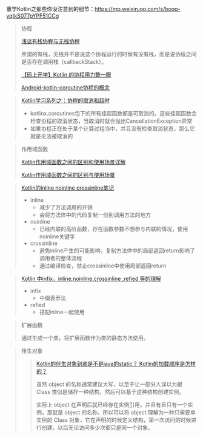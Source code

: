重学Kotlin之那些你没注意到的细节：https://mp.weixin.qq.com/s/boqg-yqtkS077pYPF51CCg

> 协程
>
> [浅谈有栈协程与无栈协程](https://zhuanlan.zhihu.com/p/347445164)
>
> 所谓的有栈，无栈并不是说这个协程运行的时候有没有栈，而是说协程之间是否存在调用栈（callbackStack）。
>
> [【码上开学】Kotlin 的协程用力瞥一眼](https://juejin.cn/post/6844903949686800392)
>
> [Android-kotlin-coroutine协程的概念](https://blog.csdn.net/weixin_45365889/article/details/102678217)

> [Kotlin学习系列之：协程的取消和超时](https://blog.csdn.net/xlh1191860939/article/details/104970507/)
>
> - kotlinx.coroutines包下的所有挂起函数都是可取消的。这些挂起函数会检查协程的取消状态，当取消时就会抛出CancellationException异常
> - 如果协程正在处于某个计算过程当中，并且没有检查取消状态，那么它就是无法被取消的

> 作用域函数
>
> [Kotlin作用域函数之间的区别和使用场景详解](https://www.zhangshengrong.com/p/9Oab8JqyXd/)
>
> [Kotlin作用域函数之间的区别与使用场景](https://juejin.cn/post/6863853301210906638#heading-14)

> [Kotlin的inline noinline crossinline笔记](https://www.jianshu.com/p/1d7374349a00)
>
> - inline
>   - 减少了方法调用的开销
>   - 会将方法体中的代码复制一份到调用方法的地方
> - noinline
>   - 已经内联的高阶函数，存在函数参数不想参与内联的情况，使用noinline关键字
> - crossinline
>   - 避免inline产生的可能影响，复制方法体中的局部返回return影响了调用者的整体流程
>   - 通过编译检查，禁止crossinline中使用局部返回return

> [Kotlin 中infix，inline,noinline,crossinline ,refied 等的理解](https://blog.csdn.net/weixin_47933729/article/details/117068706)
>
> - infix
>   - 中缀表示法
> - refied
>   - 搭配inline一起使用

> 扩展函数
>
> 通过生成一个类，将扩展函数作为类的静态方法使用。

> 伴生对象
>
> > [Kotlin的伴生对象到底是不是java的static？ Kotlin的加载顺序是怎样的？](https://www.zhihu.com/question/277220015)
> >
> > 虽然 object 的名称通常建议大写，以至于让一部分人误以为跟 Class 类似是储存一种结构，然后可以基于这种结构创建实例。
> >
> > 实际上 object 在声明后就已经存在实例引用，并且有且只有一个实例，那就是 object 的名称。所以可以将 object 理解为一种只需要单实例的 Class 对象，它在声明的时候定义结构，第一次访问的时候进行创建，以后无论访问多少次都只是同一个对象。

